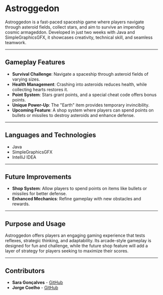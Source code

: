 # Astroggedon
Astroggedon is a fast-paced spaceship game where players navigate through asteroid fields, collect stars, and aim to survive an impending cosmic armageddon. Developed in just two weeks with Java and SimpleGraphicsGFX, it showcases creativity, technical skill, and seamless teamwork.

---

## **Gameplay Features**
- **Survival Challenge**: Navigate a spaceship through asteroid fields of varying sizes.
- **Health Management**: Crashing into asteroids reduces health, while collecting hearts restores it.
- **Point System**: Stars grant points, and a special cheat code offers bonus points.
- **Unique Power-Up**: The "Earth" item provides temporary invincibility.
- **Upcoming Feature**: A shop system where players can spend points on bullets or missiles to destroy asteroids and enhance defense.

---

## **Languages and Technologies**
- Java
- SimpleGraphicsGFX
- IntelliJ IDEA

---

## **Future Improvements**
- **Shop System**: Allow players to spend points on items like bullets or missiles for better defense.
- **Enhanced Mechanics**: Refine gameplay with new obstacles and rewards.

---

## **Purpose and Usage**
Astroggedon offers players an engaging gaming experience that tests reflexes, strategic thinking, and adaptability. Its arcade-style gameplay is designed for fun and challenge, while the future shop feature will add a layer of strategy for players seeking to maximize their scores.

---

## **Contributors**
- **Sara Gonçalves** - [GitHub](https://github.com/sarafsg)
- **Jorge Coelho** - [GitHub](https://github.com/JorgeMCoelho)
